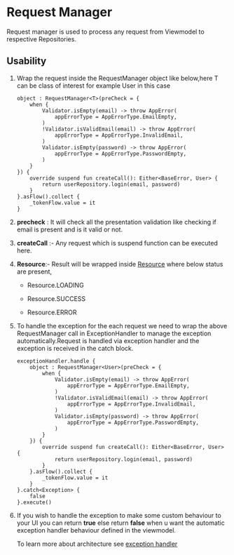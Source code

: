 # Request Manager

Request manager is used to process any request from Viewmodel to respective Repositories.



## Usability

1. Wrap the request inside the RequestManager object like below,here T can be class of interest for example User in this case

   ```
   object : RequestManager<T>(preCheck = {
       when {
           Validator.isEmpty(email) -> throw AppError(
               appErrorType = AppErrorType.EmailEmpty,
           )
           !Validator.isValidEmail(email) -> throw AppError(
               appErrorType = AppErrorType.InvalidEmail,
           )
           Validator.isEmpty(password) -> throw AppError(
               appErrorType = AppErrorType.PasswordEmpty,
           )
       }
   }) {
       override suspend fun createCall(): Either<BaseError, User> {
           return userRepository.login(email, password)
       }
   }.asFlow().collect {
       _tokenFlow.value = it
   }
   ```

   

2. **precheck** : It will check all the presentation validation like checking if email is present and is it valid or not.

3. **createCall** :- Any request which is suspend function can be executed here.

4. **Resource**:- Result will be wrapped inside [Resource](https://github.com/NeoSOFT-Technologies/mobile-android/blob/main/domain/src/main/java/com/core/utils/Resource.kt) where below status are present, 

   - Resource.LOADING

   - Resource.SUCCESS

   - Resource.ERROR

3. To handle the exception for the each request we need to wrap the above RequestManager call in ExceptionHandler to manage the exception automatically.Request is handled via exception handler and the exception is received in the catch block.

   ```
   exceptionHandler.handle {
       object : RequestManager<User>(preCheck = {
           when {
               Validator.isEmpty(email) -> throw AppError(
                   appErrorType = AppErrorType.EmailEmpty,
               )
               !Validator.isValidEmail(email) -> throw AppError(
                   appErrorType = AppErrorType.InvalidEmail,
               )
               Validator.isEmpty(password) -> throw AppError(
                   appErrorType = AppErrorType.PasswordEmpty,
               )
           }
       }) {
           override suspend fun createCall(): Either<BaseError, User> {
               return userRepository.login(email, password)
           }
       }.asFlow().collect {
           _tokenFlow.value = it
       }
   }.catch<Exception> {
       false
   }.execute()
   ```

6. If you wish to handle the exception to make some custom behaviour to your UI you can return **true** else return **false** when u want the automatic exception handler behaviour defined in the viewmodel.

  	 To learn more about architecture see [exception handler](exception-handling.md)

